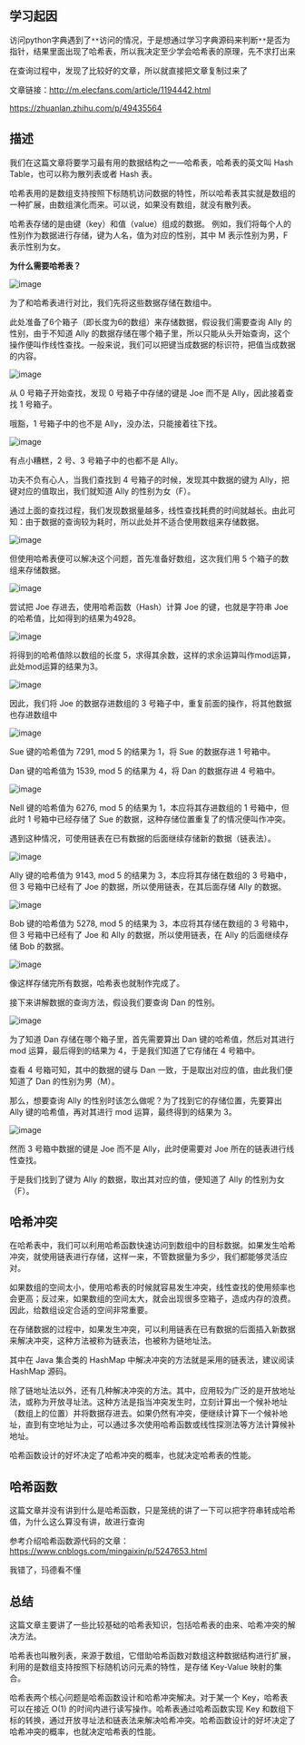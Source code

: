 ## 学习起因

  访问python字典遇到了`**`访问的情况，于是想通过学习字典源码来判断`**`是否为指针，结果里面出现了哈希表，所以我决定至少学会哈希表的原理，先不求打出来  
  
  在查询过程中，发现了比较好的文章，所以就直接把文章复制过来了 
    
  文章链接：http://m.elecfans.com/article/1194442.html  
  
  https://zhuanlan.zhihu.com/p/49435564  
  
   
## 描述  

  我们在这篇文章将要学习最有用的数据结构之一—哈希表，哈希表的英文叫 Hash Table，也可以称为散列表或者 Hash 表。  
  
  哈希表用的是数组支持按照下标随机访问数据的特性，所以哈希表其实就是数组的一种扩展，由数组演化而来。可以说，如果没有数组，就没有散列表。  
    
  哈希表存储的是由键（key）和值（value）组成的数据。 例如，我们将每个人的性别作为数据进行存储，键为人名，值为对应的性别，其中 M 表示性别为男，F 表示性别为女。  
  
  **为什么需要哈希表？**  
    
  ![image](https://user-images.githubusercontent.com/74129445/138059538-96044412-24a7-4cfb-a8fd-a78454f7fd26.png) 
  
  为了和哈希表进行对比，我们先将这些数据存储在数组中。  
  
  此处准备了6个箱子（即长度为6的数组）来存储数据，假设我们需要查询 Ally 的性别，由于不知道 Ally 的数据存储在哪个箱子里，所以只能从头开始查询，这个操作便叫作线性查找。一般来说，我们可以把键当成数据的标识符，把值当成数据的内容。  
  
  ![image](https://user-images.githubusercontent.com/74129445/138059606-e9af8d82-e52d-4521-a807-313ea7ec2148.png)  
  
  从 0 号箱子开始查找，发现 0 号箱子中存储的键是 Joe 而不是 Ally，因此接着查找 1 号箱子。  
  
  哦豁，1 号箱子中的也不是 Ally，没办法，只能接着往下找。  
  
  ![image](https://user-images.githubusercontent.com/74129445/138059735-34fb8a35-068a-413f-b783-16a132815b9a.png)  
  
  有点小糟糕，2 号、3 号箱子中的也都不是 Ally。  
    
  功夫不负有心人，当我们查找到 4 号箱子的时候，发现其中数据的键为 Ally，把键对应的值取出，我们就知道 Ally 的性别为女（F）。  
  
  通过上面的查找过程，我们发现数据量越多，线性查找耗费的时间就越长。由此可知：由于数据的查询较为耗时，所以此处并不适合使用数组来存储数据。  
  
  ![image](https://user-images.githubusercontent.com/74129445/138059772-0d45fa00-48e4-49ef-b8ca-3c96dc6ec52e.png)  
  
  但使用哈希表便可以解决这个问题，首先准备好数组，这次我们用 5 个箱子的数组来存储数据。  
  
  ![image](https://user-images.githubusercontent.com/74129445/138059827-8f7dd10f-b7f7-4f7d-8cf1-0c47cc0c6361.png)  
  
  尝试把 Joe 存进去，使用哈希函数（Hash）计算 Joe 的键，也就是字符串 Joe 的哈希值，比如得到的结果为4928。  
  
  ![image](https://user-images.githubusercontent.com/74129445/138059866-8cbb0f6a-37ae-4c3b-b5df-d4b85721d50f.png)  
  
  将得到的哈希值除以数组的长度 5，求得其余数，这样的求余运算叫作mod运算，此处mod运算的结果为3。  
  
  ![image](https://user-images.githubusercontent.com/74129445/138059913-5a6fef89-3a6c-4eb4-8d59-e32580e83621.png)  
  
  因此，我们将 Joe 的数据存进数组的 3 号箱子中，重复前面的操作，将其他数据也存进数组中  
  
  ![image](https://user-images.githubusercontent.com/74129445/138059967-6751087c-72dd-4d64-bd62-80cdad115645.png)  
  
  Sue 键的哈希值为 7291, mod 5 的结果为 1，将 Sue 的数据存进 1 号箱中。  
  
  Dan 键的哈希值为 1539, mod 5 的结果为 4，将 Dan 的数据存进 4 号箱中。  
  
  ![image](https://user-images.githubusercontent.com/74129445/138060038-07b3af12-64c2-4de9-9f7a-f2964f70a211.png)  
  
  Nell 键的哈希值为 6276, mod 5 的结果为 1，本应将其存进数组的 1 号箱中，但此时 1 号箱中已经存储了 Sue 的数据，这种存储位置重复了的情况便叫作冲突。  
  
  遇到这种情况，可使用链表在已有数据的后面继续存储新的数据（链表法）。  
  
  ![image](https://user-images.githubusercontent.com/74129445/138060101-c3103363-1643-48c5-93a1-ea10f885a58f.png)  
  
  Ally 键的哈希值为 9143, mod 5 的结果为 3，本应将其存储在数组的 3 号箱中，但 3 号箱中已经有了 Joe 的数据，所以使用链表，在其后面存储 Ally 的数据。  
  
  ![image](https://user-images.githubusercontent.com/74129445/138060145-55b21042-7bb0-4cb6-af13-b1b627f012b1.png)  
  
  Bob 键的哈希值为 5278, mod 5 的结果为 3，本应将其存储在数组的 3 号箱中，但 3 号箱中已经有了 Joe 和 Ally 的数据，所以使用链表，在 Ally 的后面继续存储 Bob 的数据。  
  
  ![image](https://user-images.githubusercontent.com/74129445/138060190-609151ed-ea5a-44be-82ab-d6245ecd6bd7.png)  
  
  像这样存储完所有数据，哈希表也就制作完成了。  
    
  接下来讲解数据的查询方法，假设我们要查询 Dan 的性别。  
  
  ![image](https://user-images.githubusercontent.com/74129445/138060252-311d34cf-da51-4816-a834-94ac7d46aa67.png)  
  
  为了知道 Dan 存储在哪个箱子里，首先需要算出 Dan 键的哈希值，然后对其进行 mod 运算，最后得到的结果为 4，于是我们知道了它存储在 4 号箱中。  
  
  查看 4 号箱可知，其中的数据的键与 Dan 一致，于是取出对应的值，由此我们便知道了 Dan 的性别为男（M）。  
  
  那么，想要查询 Ally 的性别时该怎么做呢？为了找到它的存储位置，先要算出 Ally 键的哈希值，再对其进行 mod 运算，最终得到的结果为 3。  
  
  ![image](https://user-images.githubusercontent.com/74129445/138060321-3d326341-72a6-4f94-9321-8645ac34ce52.png)  
  
  然而 3 号箱中数据的键是 Joe 而不是 Ally，此时便需要对 Joe 所在的链表进行线性查找。  
  
  于是我们找到了键为 Ally 的数据，取出其对应的值，便知道了 Ally 的性别为女（F）。  
  
  ## 哈希冲突
  
  在哈希表中，我们可以利用哈希函数快速访问到数组中的目标数据。如果发生哈希冲突，就使用链表进行存储，这样一来，不管数据量为多少，我们都能够灵活应对。  
  
  如果数组的空间太小，使用哈希表的时候就容易发生冲突，线性查找的使用频率也会更高；反过来，如果数组的空间太大，就会出现很多空箱子，造成内存的浪费。因此，给数组设定合适的空间非常重要。  
  
  在存储数据的过程中，如果发生冲突，可以利用链表在已有数据的后面插入新数据来解决冲突，这种方法被称为链表法，也被称为链地址法。  
  
  其中在 Java 集合类的 HashMap 中解决冲突的方法就是采用的链表法，建议阅读 HashMap 源码。  
  
  除了链地址法以外，还有几种解决冲突的方法。其中，应用较为广泛的是开放地址法，或称为开放寻址法。这种方法是指当冲突发生时，立刻计算出一个候补地址（数组上的位置）并将数据存进去。如果仍然有冲突，便继续计算下一个候补地址，直到有空地址为止，可以通过多次使用哈希函数或线性探测法等方法计算候补地址。  
  
  哈希函数设计的好坏决定了哈希冲突的概率，也就决定哈希表的性能。
  
  ## 哈希函数  
  
  这篇文章并没有讲到什么是哈希函数，只是笼统的讲了一下可以把字符串转成哈希值，为什么这么算没有讲，故进行查询  
  
  参考介绍哈希函数源代码的文章：https://www.cnblogs.com/mingaixin/p/5247653.html  
  
  我错了，玛德看不懂  
  
  ## 总结  
  
  这篇文章主要讲了一些比较基础的哈希表知识，包括哈希表的由来、哈希冲突的解决方法。   
  
  哈希表也叫散列表，来源于数组，它借助哈希函数对数组这种数据结构进行扩展，利用的是数组支持按照下标随机访问元素的特性，是存储 Key-Value 映射的集合。 
  
  哈希表两个核心问题是哈希函数设计和哈希冲突解决。对于某一个 Key，哈希表可以在接近 O(1) 的时间内进行读写操作。哈希表通过哈希函数实现 Key 和数组下标的转换，通过开放寻址法和链表法来解决哈希冲突。哈希函数设计的好坏决定了哈希冲突的概率，也就决定哈希表的性能。  
  



  

  

































